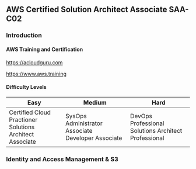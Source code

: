 AWS Certified Solution Architect Associate SAA-C02
---

### Introduction

#### AWS Training and Certification

https://acloudguru.com

https://www.aws.training

#### Difficulty Levels

| Easy | Medium | Hard |
|---|---|---|
| Certified Cloud Practioner<br> Solutions Architect Associate | SysOps Administrator Associate<br> Developer Associate | DevOps Professional<br> Solutions Architect Professional |

### Identity and Access Management & S3
